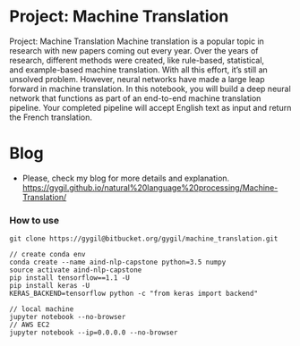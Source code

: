 # Project: Machine Translation #

Project: Machine Translation
Machine translation is a popular topic in research with new papers coming out every year. Over the years of research, different methods were created, like rule-based, statistical, and example-based machine translation. With all this effort, it’s still an unsolved problem. However, neural networks have made a large leap forward in machine translation.
In this notebook, you will build a deep neural network that functions as part of an end-to-end machine translation pipeline. Your completed pipeline will accept English text as input and return the French translation.

# Blog
- Please, check my blog for more details and explanation.
https://gygil.github.io/natural%20language%20processing/Machine-Translation/

### How to use ###

```
git clone https://gygil@bitbucket.org/gygil/machine_translation.git

// create conda env
conda create --name aind-nlp-capstone python=3.5 numpy 
source activate aind-nlp-capstone
pip install tensorflow==1.1 -U
pip install keras -U
KERAS_BACKEND=tensorflow python -c "from keras import backend"

// local machine
jupyter notebook --no-browser
// AWS EC2
jupyter notebook --ip=0.0.0.0 --no-browser
```
